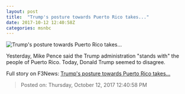 ```yaml
---
layout: post
title:  "Trump's posture towards Puerto Rico takes..."
date: 2017-10-12 12:40:58Z
categories: msnbc
---
```


![Trump's posture towards Puerto Rico takes...](http://www.msnbc.com/sites/msnbc/files/styles/ratio--1_91-1--1200x630/public/trump_vegas_response_171010.jpg?itok=woVsBSgQ)

Yesterday, Mike Pence said the Trump administration "stands with" the people of Puerto Rico. Today, Donald Trump seemed to disagree.


Full story on F3News: [Trump's posture towards Puerto Rico takes...](http://www.f3nws.com/n/fvrjyH)

> Posted on: Thursday, October 12, 2017 12:40:58 PM
